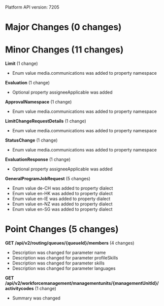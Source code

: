 Platform API version: 7205


# Major Changes (0 changes)


# Minor Changes (11 changes)

**Limit** (1 change)

* Enum value media.communications was added to property namespace

**Evaluation** (1 change)

* Optional property assigneeApplicable was added

**ApprovalNamespace** (1 change)

* Enum value media.communications was added to property namespace

**LimitChangeRequestDetails** (1 change)

* Enum value media.communications was added to property namespace

**StatusChange** (1 change)

* Enum value media.communications was added to property namespace

**EvaluationResponse** (1 change)

* Optional property assigneeApplicable was added

**GeneralProgramJobRequest** (5 changes)

* Enum value de-CH was added to property dialect
* Enum value en-HK was added to property dialect
* Enum value en-IE was added to property dialect
* Enum value en-NZ was added to property dialect
* Enum value en-SG was added to property dialect


# Point Changes (5 changes)

**GET /api/v2/routing/queues/{queueId}/members** (4 changes)

* Description was changed for parameter name
* Description was changed for parameter profileSkills
* Description was changed for parameter skills
* Description was changed for parameter languages

**GET /api/v2/workforcemanagement/managementunits/{managementUnitId}/activitycodes** (1 change)

* Summary was changed
